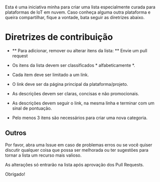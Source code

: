 Esta é uma iniciativa minha para criar uma lista especialmente curada para plataformas de IoT em nuvem. Caso conheça alguma outra plataforma e queira compartilhar, fique a vontade, bata seguir as diretrizes abaixo.

# Diretrizes de contribuição

- ** Para adicionar, remover ou alterar itens da lista: ** Envie um pull request

- Os itens da lista devem ser classificados * alfabeticamente *.
- Cada item deve ser limitado a um link.
- O link deve ser da página principal da plataforma/projeto.
- As descrições devem ser claras, concisas e não promocionais.
- As descrições devem seguir o link, na mesma linha e terminar com um sinal de pontuação.
- Pelo menos 3 itens são necessários para criar uma nova categoria.


## Outros


Por favor, abra uma Issue em caso de problemas erros ou se você quiser discutir qualquer coisa que possa ser melhorada ou ter sugestões para tornar a lista um recurso mais valioso.

As alterações só entrarão na lista após aprovação dos Pull Requests.

Obrigado!